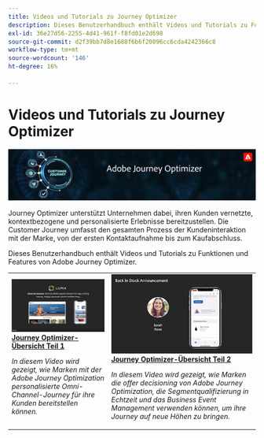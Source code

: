 ```yaml
---
title: Videos und Tutorials zu Journey Optimizer
description: Dieses Benutzerhandbuch enthält Videos und Tutorials zu Funktionen und Features von Adobe Journey Optimizer.
exl-id: 36e27d56-2255-4d41-961f-f8fd01e2d698
source-git-commit: d2f39bb7d8e1688f6b6f20096cc6cda4242366c8
workflow-type: tm+mt
source-wordcount: '146'
ht-degree: 16%

---
```



# Videos und Tutorials zu Journey Optimizer

![](./assets/ajo-banner.png)

Journey Optimizer unterstützt Unternehmen dabei, ihren Kunden vernetzte, kontextbezogene und personalisierte Erlebnisse bereitzustellen. Die Customer Journey umfasst den gesamten Prozess der Kundeninteraktion mit der Marke, von der ersten Kontaktaufnahme bis zum Kaufabschluss.

Dieses Benutzerhandbuch enthält Videos und Tutorials zu Funktionen und Features von Adobe Journey Optimizer.

<table>
<tr>
  <td>
    <a href="./introduction/journey-optimizer-overview-part-1.md">
      <img alt="Übersicht über Journey Optimizer Teil 1: Bereitstellen von Omni-Channel-Journey (Video)" src="./assets/334174.jpg"/>
    </a>
    <div>
      <a href="./introduction/journey-optimizer-overview-part-1.md">
    <strong>Journey Optimizer-Übersicht Teil 1  </strong>
    </a>
    </div>
    <p>
    <em>In diesem Video wird gezeigt, wie Marken mit der Adobe Journey Optimization personalisierte Omni-Channel-Journey für ihre Kunden bereitstellen können.</em>
    <p>
  </td>
    <td>
    <a href="./introduction/journey-optimizer-overview-part-2.md">
      <img alt="Journey Optimizer-Übersicht Teil 2: Bereitstellen von Omni-Channel-Journey (Video)" src="./assets/334175.jpg"/>
    </a>
    <div>
      <a href="./introduction/journey-optimizer-overview-part-2.md">
    <strong>Journey Optimizer-Übersicht Teil 2  </strong>
    </a>
    </div>
    <p>
    <em>In diesem Video wird gezeigt, wie Marken die offer decisioning von Adobe Journey Optimization, die Segmentqualifizierung in Echtzeit und das Business Event Management verwenden können, um ihre Journey auf neue Höhen zu bringen.</em>
    <p>
  </td>
</table>





